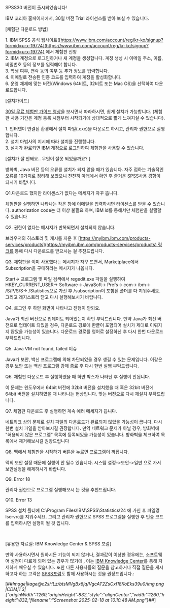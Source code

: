 SPSS30 버전이 출시되었습니다!

IBM 코리아 홈페이지에서, 30일 버전 Trial 라이선스를 받아 보실 수 있습니다. 

\[체험판 다운로드 방법\]

1\. IBM SPSS 공식 웹사이트([https://www.ibm.com/account/reg/kr-ko/signup?formid=urx-19774](https://www.ibm.com/account/reg/kr-ko/signup?formid=urx-19774) 에서 체험판 신청  
2\. IBM 계정으로 로그인하거나 새 계정을 생성합니다. 계정 생성 시 이메일 주소, 이름, 비밀번호 등의 정보를 입력해야 합니다.  
3\. 학생 여부, 연락 동의 여부 등 추가 정보를 입력합니다.  
4\. 이메일로 전송된 인증 코드를 입력하여 계정을 활성화합니다.  
6\. 운영 체제에 맞는 버전(Windows 64비트, 32비트 또는 Mac OS)을 선택하여 다운로드합니다.

\[설치가이드\] 

[30일 무료 체험판 가이드 영상](https://www.youtube.com/watch?v=ojNfy1MdI_Q "체험판 다운로드 및 설치 가이드 ")을 보시면서 따라하시면, 쉽게 설치가 가능합니다. (체험판 사용 기간은 계정 등록 시점부터 시작되기에 상대적으로 짧게 느껴지실 수 있습니다).

1\. 인터넷이 연결된 환경에서 설치 파일(.exe)을 다운로드 하시고, 관리자 권한으로 실행합니다.  
2\. 설치 마법사의 지시에 따라 설치를 진행합니다.  
3\. 설치가 완료되면 IBM 계정으로 로그인하여 체험판을 사용할 수 있습니다.

\[설치가 잘 안돼요.. 무엇이 잘못 되었을까요? \] 

방화벽, Java 버전 등의 오류를 설치가 되지 않을 때가 있습니다. 자주 접하는 기술적인 오류를 10가지로 정리해 보았으니 천천히 아래에서 확인 후 즐거운 SPSS사용 경험이 되시기 바랍니다.

Q1.다운로드 했지만 라이센스가 없다는 메세지가 자꾸 뜹니다. 

체험판을 실행하면 나타나는 작은 창에 이메일을 입력하시면 라이센스를 받을 수 있습니다. authorization code는 더 이상 불필요 하며, IBM id를 통해서만 체험판을 실핼할 수 있습니다

Q2. 권한이 없다는 메시지가 반복되면서 설치되지 않습니다.

브라우저의 히스토리 및 캐시를 지운 후 [https://myibm.ibm.com/products-services/products](https://myibm.ibm.com/products-services/products) 링크를 통해 다시 다운로드를 받으시는 걸 추천드립니다.

Q3. 체험판을 이미 사용했다는 메시지가 자꾸 뜨면서, Marketplace에서 Subscription을 구매하라는 메시지가 나옵니다.

Start-> 프로그램 및 파일 검색에서 regedit.exe 파일을 실행하여 HKEY\_CURRENT\_USER-> Software-> JavaSoft-> Prefs-> com-> ibm-> /S/P/S/S-> /Statistics으로 가신 후 /subscription이 포함된 폴더를 다 지워주세요. 그리고 레지스트리 닫고 다시 실행해보시기 바랍니다.

Q4. 로그인 후 하얀 화면이 나타나고 진행이 안되요.

Java가 최신 버전으로 업데이트 되어있는지 확인 부탁드립니다. 만약 Java가 최신 버전으로 업데이트 되있을 경우, 다운로드 경로에 한글이 포함되어 설치가 제대로 이뤄지지 않았을 가능성이 있습니다. 다운로드 경로를 영어로 설정하신 후 다시 한번 다운로드 부탁드립니다.

Q5. Java VM not found, failed 이슈

Java가 보안, 백신 프로그램에 의해 차단되었을 경우 생길 수 있는 문제입니다. 이같은 경우 보안 또는 백신 프로그램 강제 종료 후 다시 한번 실행 부탁드립니다.

Q6. 체험판 다운로드 후 실행하였을 때 하얀 박스가 나타난 후 실행이 안됩니다.

이 문제는 윈도우에서 64bit 버전에 32bit 버전을 설치했을 때 혹은 32bit 버전에 64bit 버전을 설치하였을 때 나타나는 현상입니다. 맞는 버전으로 다시 재설치 부탁드립니다.

Q7. 체험판 다운로드 후 실행하면 계속 에러 메세지가 뜹니다.

네트워크 상의 문제로 설치 파일의 다운로드가 완료되지 않았을 가능성이 큽니다. 다시 한번 설치 파일을 받아보시길 권장합니다. 만약 네트워크 문제가 아닐 경우, 방화벽에 "허용되지 않은 프로그램" 목록에 등록되있을 가능성이 있습니다. 방화벽을 체크하여 목록에서 제거해보시길 권장드립니다

Q8. 맥에서 체험판을 시작하기 버튼을 누르면 프로그램이 꺼집니다.

맥의 보안 설정 때문에 실행이 안 될수 있습니다. 시스템 설정->보안->일반 으로 가서 보안설정을 해제하시기 바랍니다. 

Q9. Error 18

관리자 권한으로 프로그램 실행해보시 는 것을 추천드립니다.

Q10. Error 13

SPSS 설치 폴더에 C:\\Program Files\\IBM\\SPSS\\Statistics\\24 에 가신 후 파일명 Iservrc를 지워주세요. 그리고 관리자 권한으로 SPSS 프로그램을 실행한 후 인증 코드를 입력하시면 실행이 될 것 입니다.

 

\[유용한 자료실: IBM Knowledge Center & SPSS 포럼\]

만약 사용하시면서 원하시든 기능이 되지 않거나, 결과값이 이상한 경우에는, 소프트웨어 설정이 다르게 되어 있는 경우가 많기에 , 이는 [IBM Knowledge Center](https://www.ibm.com/support/knowledgecenter/ko/SSLVMB_26.0.0/statistics_mainhelp_ddita/statistics_mainhelp_ddita-gentopic1.html)를 통해 자세하게 배우실 수 있습니다. 또한 다른 사용자들의 질문을 참고하거나 직접 질문을 게시하고자 하는 고객은 [SPSS포럼](https://www.ibm.com/mysupport/s/forumsproduct?language=ko&name=SPSS+Statistics+Subscription&id=0TO500000002XZvGAM%20)도 함께 사용하시는 것을 권장드립니다.: 

[##_Image|kage@c2sHLz/btsMVgBx6jq/VgcAT2ZsCxI18KoEks39u0/img.png|CDM|1.3|{"originWidth":1260,"originHeight":832,"style":"alignCenter","width":1260,"height":832,"filename":"Screenshot 2025-02-18 at 10.10.48 AM.png"}_##]
